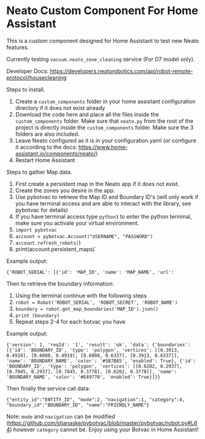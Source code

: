 # Neato Custom Component For Home Assistant

This is a custom component designed for Home Assistant to test new Neato features.

Currently testing `vacuum.neato_zone_cleaning` service (For D7 model only).

Developer Docs: https://developers.neatorobotics.com/api/robot-remote-protocol/housecleaning

Steps to install.

1. Create a `custom_components` folder in your home assistant configuration directory if it does not exist already
2. Download the code here and place all the files inside the `custom_components` folder.  Make sure that `neato.py` from the root of the project is directly inside the `custom_components` folder.  Make sure the 3 folders are also included.
3. Leave Neato configured as it is in your configuration.yaml (or configure it according to the docs: https://www.home-assistant.io/components/neato/)
4. Restart Home Assistant


Steps to gather Map data.

1. First create a persistent map in the Neato app if it does not exist.
2. Create the zones you desire in the app.
3. Use pybotvac to retrieve the Map ID and Boundary ID's (will only work if you have terminal access and are able to interact with the library, see pybotvac for details)
4. If you have terminal access type `python3` to enter the python terminal, make sure you activate your virtual environment.
5. `import pybotvac`
6. `account = pybotvac.Account("USERNAME", "PASSWORD")`
7. `account.refresh_robots(`)
8. print(account.persistent_maps)`

Example output:

`
{'ROBOT_SERIAL': [{'id': 'MAP_ID', 'name': 'MAP_NAME', 'url':
`

Then to retrieve the boundary information:

1. Using the terminal continue with the following steps
2. `robot = Robot('ROBOT_SERIAL', 'ROBOT_SECRET', 'ROBOT_NAME')`
3. `boundary = robot.get_map_boundaries('MAP_ID').json()`
4. `print (boundary)`
5. Repeat steps 2-4 for each botvac you have

Example output:

`
{'version': 1, 'reqId': '1', 'result': 'ok', 'data': {'boundaries': [{'id': 'BOUNDARY_ID', 'type': 'polygon', 'vertices': [[0.3913, 0.4919], [0.6008, 0.4919], [0.6008, 0.6337], [0.3913, 0.6337]], 'name': 'BOUNDARY_NAME', 'color': '#5B7BA5', 'enabled': True}, {'id': 'BOUNDARY_ID', 'type': 'polygon', 'vertices': [[0.6202, 0.2937], [0.7045, 0.2937], [0.7045, 0.3778], [0.6202, 0.3778]], 'name': 'BOUNDARY_NAME', 'color': '#E49770', 'enabled': True}]}}
`

Then finally the service call data:

`
{"entity_id":"ENTITY_ID",
"mode":2,
"navigation":1,
"category":4,
"boundary_id":"BOUNDARY_ID",
"name":"FRIENDLY_NAME"}
`

Note: `mode` and `navigation` can be modified (https://github.com/stianaske/pybotvac/blob/master/pybotvac/robot.py#L64) however `category` cannot be.
Enjoy using your Botvac in Home Assistant!
